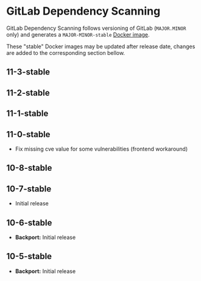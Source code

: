 # GitLab Dependency Scanning

GitLab Dependency Scanning follows versioning of GitLab (`MAJOR.MINOR` only) and generates a `MAJOR-MINOR-stable` [Docker image](https://gitlab.com/gitlab-org/security-products/dependency-scanning/container_registry).

These "stable" Docker images may be updated after release date, changes are added to the corresponding section bellow.

## 11-3-stable

## 11-2-stable

## 11-1-stable

## 11-0-stable
- Fix missing cve value for some vulnerabilities (frontend workaround)

## 10-8-stable

## 10-7-stable
- Initial release

## 10-6-stable
- **Backport:** Initial release

## 10-5-stable
- **Backport:** Initial release
